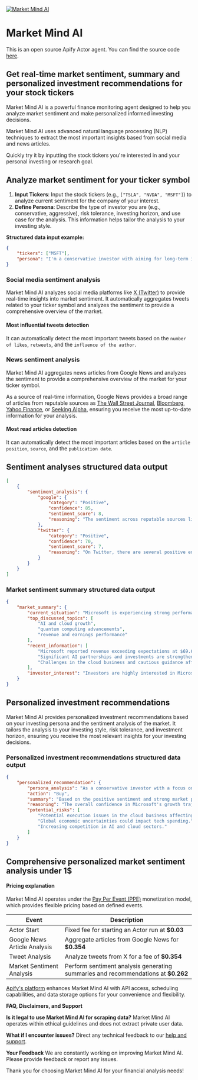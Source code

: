 [![Market Mind AI](https://apify.com/actor-badge?actor=katzino/market-mind-ai)](https://apify.com/katzino/market-mind-ai)

# Market Mind AI

This is an open source Apify Actor agent. You can find the source code [here](https://github.com/katzino/stock-personal-assistent).

## Get real-time market sentiment, summary and personalized investment recommendations for your stock tickers

Market Mind AI is a powerful finance monitoring agent designed to help you analyze market sentiment and make personalized informed investing decisions.

Market Mind AI uses advanced natural language processing (NLP) techniques to extract the most important insights based from social media and news articles.

Quickly try it by inputting the stock tickers you're interested in and your personal investing or research goal.

## Analyze market sentiment for your ticker symbol

1.  **Input Tickers**: Input the stock tickers (e.g., `["TSLA", "NVDA", "MSFT"]`) to analyze current sentiment for the company of your interest.
2.  **Define Persona**: Describe the type of investor you are (e.g., conservative, aggressive), risk tolerance, investing horizon, and use case for the analysis.
    This information helps tailor the analysis to your investing style.

**Structured data input example:**

```json
{
    "tickers": ["MSFT"],
    "persona": "I'm a conservative investor with aiming for long-term investment horizon. I want to decide whether to buy more shares of Microsoft in the current market conditions."
}
```

### Social media sentiment analysis

Market Mind AI analyzes social media platforms like [X (Twitter)](https://x.com/) to provide real-time insights into market sentiment. It automatically aggregates tweets related to your ticker symbol and analyzes the sentiment to provide a comprehensive overview of the market.

#### Most influential tweets detection

It can automatically detect the most important tweets based on the `number of likes`, `retweets`, and the `influence of the author`.

### News sentiment analysis

Market Mind AI aggregates news articles from Google News and analyzes the sentiment to provide a comprehensive overview of the market for your ticker symbol.

As a source of real-time information, Google News provides a broad range of articles from reputable sources as [The Wall Street Journal](https://www.wsj.com/), [Bloomberg](https://www.bloomberg.com/), [Yahoo Finance](https://finance.yahoo.com/), or [Seeking Alpha](https://seekingalpha.com/), ensuring you receive the most up-to-date information for your analysis.

#### Most read articles detection

It can automatically detect the most important articles based on the `article position`, `source`, and the `publication date`.

## Sentiment analyses structured data output

```json
[
    {
        "sentiment_analysis": {
            "google": {
                "category": "Positive",
                "confidence": 85,
                "sentiment_score": 8,
                "reasoning": "The sentiment across reputable sources like Forbes, Yahoo Finance, and Morningstar about Microsoft's recent financial performance, AI advancements, and strategic investments is largely positive. The company's revenue has beaten expectations, and there is bullish sentiment regarding its long-term growth potential, particularly in AI and cloud sectors."
            },
            "twitter": {
                "category": "Positive",
                "confidence": 70,
                "sentiment_score": 7,
                "reasoning": "On Twitter, there are several positive endorsements from finance and tech enthusiasts, praising Microsoft's advancements in quantum computing and AI. Many tweets express optimism about Microsoft's future performance although with slightly less authority compared to traditional media."
            }
        }
    }
]
```

### Market sentiment summary structured data output

```json
{
    "market_summary": {
        "current_situation": "Microsoft is experiencing strong performance in its AI and cloud sectors, with significant growth reported in these areas. However, there are concerns regarding execution challenges and supply constraints in the cloud unit.",
        "top_discussed_topics": [
            "AI and cloud growth",
            "quantum computing advancements",
            "revenue and earnings performance"
        ],
        "recent_information": [
            "Microsoft reported revenue exceeding expectations at $69.6 billion for Q2 2025.",
            "Significant AI partnerships and investments are strengthening their market position.",
            "Challenges in the cloud business and cautious guidance affected short-term sentiment."
        ],
        "investor_interest": "Investors are highly interested in Microsoft's AI initiatives and long-term growth potential, despite short-term challenges in other sectors."
    }
}
```

## Personalized investment recommendations

Market Mind AI provides personalized investment recommendations based on your investing persona and the sentiment analysis of the market. It tailors the analysis to your investing style, risk tolerance, and investment horizon, ensuring you receive the most relevant insights for your investing decisions.

### Personalized investment recommendations structured data output

```json
{
    "personalized_recommendation": {
        "persona_analysis": "As a conservative investor with a focus on long-term growth, stability and risk aversion are your priorities. You seek investments with predictable profitability and robust fundamentals.",
        "action": "Buy",
        "summary": "Based on the positive sentiment and strong market position, Microsoft presents a solid investment opportunity for long-term growth. The company's focus on AI and cloud services aligns with trends in tech innovation, offering stability and growth potential.",
        "reasoning": "The overall confidence in Microsoft's growth trajectory, especially in AI and cloud computing, matches your long-term investment goals. Given the positive sentiment and opportunities in AI, it is advised to increase your position in Microsoft, while monitoring its execution in cloud services.",
        "potential_risks": [
            "Potential execution issues in the cloud business affecting future growth.",
            "Global economic uncertainties could impact tech spending.",
            "Increasing competition in AI and cloud sectors."
        ]
    }
}
```

## Comprehensive personalized market sentiment analysis **under 1$**

#### Pricing explanation

Market Mind AI operates under the [Pay Per Event (PPE)](https://docs.apify.com/sdk/js/docs/next/guides/pay-per-event) monetization model, which provides flexible pricing based on defined events.

| Event                        | Description                                                                       |
| ---------------------------- | --------------------------------------------------------------------------------- |
| Actor Start                  | Fixed fee for starting an Actor run at **$0.03**                                  |
| Google News Article Analysis | Aggregate articles from Google News for **$0.354**                                 |
| Tweet Analysis               | Analyze tweets from X for a fee of **$0.354**                                      |
| Market Sentiment Analysis    | Perform sentiment analysis generating summaries and recommendations at **$0.262** |

[Apify's platform](https://docs.apify.com/platform) enhances Market Mind AI with API access, scheduling capabilities, and data storage options for your convenience and flexibility.

**FAQ, Disclaimers, and Support**

**Is it legal to use Market Mind AI for scraping data?**
Market Mind AI operates within ethical guidelines and does not extract private user data.

**What if I encounter issues?**
Direct any technical feedback to our [help and support](https://help.apify.com/en/).

**Your Feedback**
We are constantly working on improving Market Mind AI. Please provide feedback or report any issues.

Thank you for choosing Market Mind AI for your financial analysis needs!
